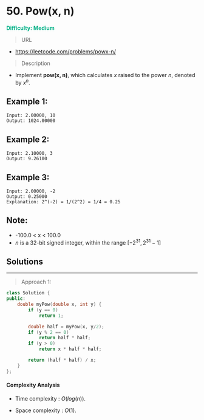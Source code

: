 # 50. Pow(x, n)
**<font color=#00B086>Difficulty: Medium</font>**
> URL
* https://leetcode.com/problems/powx-n/
> Description

* Implement **pow(x, n)**, which calculates $x$ raised to the power $n$, denoted by $x^n$.

## Example 1:
```
Input: 2.00000, 10
Output: 1024.00000
```
## Example 2:
```
Input: 2.10000, 3
Output: 9.26100
```
## Example 3:
```
Input: 2.00000, -2
Output: 0.25000
Explanation: 2^(-2) = 1/(2^2) = 1/4 = 0.25
```
## Note:
* -100.0 < x < 100.0
* *n* is a 32-bit signed integer, within the range $[−2^{31}, 2^{31} − 1]$


## Solutions
---
> Approach 1:
```cpp
class Solution {
public:
    double myPow(double x, int y) {
        if (y == 0)
            return 1;

        double half = myPow(x, y/2);
        if (y % 2 == 0)
            return half * half;
        if (y > 0)
            return x * half * half;

        return (half * half) / x;
    }
};
```
#### Complexity Analysis
* Time complexity : $O(log(n))$.

* Space complexity : $O(1)$.
